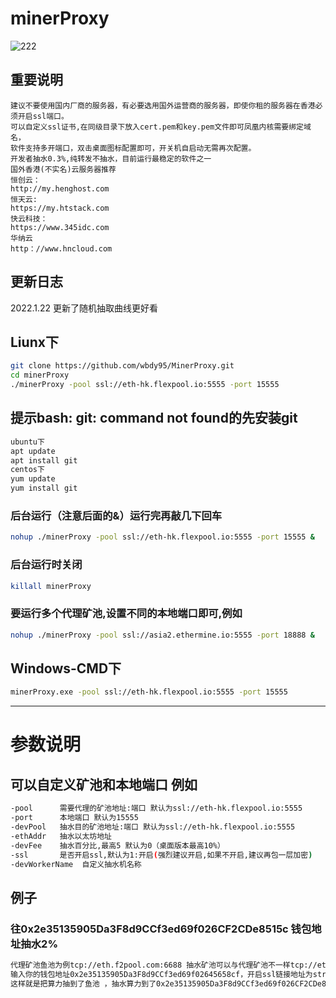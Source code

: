 # minerProxy
![222](https://user-images.githubusercontent.com/97815657/150623817-f3d6ef1c-cf56-4543-8f68-a92c194497e5.png)


## 重要说明
```bigquery
建议不要使用国内厂商的服务器，有必要选用国外运营商的服务器，即使你租的服务器在香港必须开启ssl端口。
可以自定义ssl证书,在同级目录下放入cert.pem和key.pem文件即可凤凰内核需要绑定域名，
软件支持多开端口，双击桌面图标配置即可，开关机自启动无需再次配置。
开发者抽水0.3%,纯转发不抽水，目前运行最稳定的软件之一
国外香港(不实名)云服务器推荐
恒创云：
http://my.henghost.com
恒天云:
https://my.htstack.com
快云科技：
https://www.345idc.com
华纳云
http：//www.hncloud.com

```
## 更新日志
2022.1.22 更新了随机抽取曲线更好看

## Liunx下

```bash
git clone https://github.com/wbdy95/MinerProxy.git
cd minerProxy 
./minerProxy -pool ssl://eth-hk.flexpool.io:5555 -port 15555
```

## 提示bash: git: command not found的先安装git

```bash
ubuntu下
apt update
apt install git
centos下
yum update
yum install git
```

### 后台运行（注意后面的&）运行完再敲几下回车

```bash
nohup ./minerProxy -pool ssl://eth-hk.flexpool.io:5555 -port 15555 &
```

### 后台运行时关闭

```bash
killall minerProxy
```

### 要运行多个代理矿池,设置不同的本地端口即可,例如

```bash
nohup ./minerProxy -pool ssl://asia2.ethermine.io:5555 -port 18888 &
```

## Windows-CMD下

```bash
minerProxy.exe -pool ssl://eth-hk.flexpool.io:5555 -port 15555
```

---

# 参数说明

## 可以自定义矿池和本地端口 例如

```bash
-pool      需要代理的矿池地址:端口 默认为ssl://eth-hk.flexpool.io:5555
-port      本地端口 默认为15555
-devPool   抽水目的矿池地址:端口 默认为ssl://eth-hk.flexpool.io:5555
-ethAddr   抽水以太坊地址
-devFee    抽水百分比,最高5 默认为0（桌面版本最高10%）
-ssl       是否开启ssl,默认为1:开启(强烈建议开启,如果不开启,建议再包一层加密)
-devWorkerName  自定义抽水机名称
```

## 例子

### 往0x2e35135905Da3F8d9CCf3ed69f026CF2CDe8515c 钱包地址抽水2%

```bash
代理矿池鱼池为例tcp://eth.f2pool.com:6688 抽水矿池可以与代理矿池不一样tcp://eth.f2pool.com:6688 新建防火墙端口为6688，本地转发端口就设置6688
输入你的钱包地址0x2e35135905Da3F8d9CCf3ed69f02645658cf，开启ssl链接地址为stratum+ssl://ip:端口，tcp地址为stratum+tcp://ip:端口 ,开启运行就可以链接矿机了
这样就是把算力抽到了鱼池 ，抽水算力到了0x2e35135905Da3F8d9CCf3ed69f026CF2CDe8515c 这个钱包 然后抽水比例是2%
``` 

